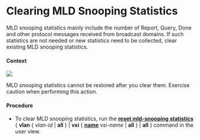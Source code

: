 Clearing MLD Snooping Statistics
================================

MLD snooping statistics mainly include the number of Report, Query, Done and other protocol messages received from broadcast domains. If such statistics are not needed or new statistics need to be collected, clear existing MLD snooping statistics.

#### Context

![](../../../../public_sys-resources/notice_3.0-en-us.png) 

MLD snooping statistics cannot be restored after you clear them. Exercise caution when performing this action.



#### Procedure

* To clear MLD snooping statistics, run the [**reset mld-snooping statistics**](cmdqueryname=reset+mld-snooping+statistics) { **vlan** { *vlan-id* | **all** } | **vsi** { [**name**](cmdqueryname=name) *vsi-name* | **all** } | **all** } command in the user view.